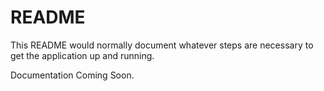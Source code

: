 # README

This README would normally document whatever steps are necessary to get the
application up and running.

Documentation Coming Soon.
